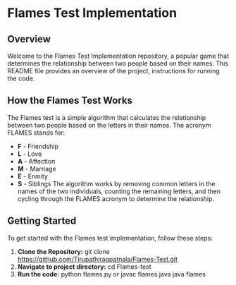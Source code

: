 # Flames Test Implementation

## Overview
Welcome to the Flames Test Implementation repository, a popular game that determines the relationship between two people based on their names. This README file provides an overview of the project, instructions for running the code.

## How the Flames Test Works
The Flames test is a simple algorithm that calculates the relationship between two people based on the letters in their names. The acronym FLAMES stands for:
- **F** - Friendship
- **L** - Love
- **A** - Affection
- **M** - Marriage
- **E** - Enmity
- **S** - Siblings
The algorithm works by removing common letters in the names of the two individuals, counting the remaining letters, and then cycling through the FLAMES acronym to determine the relationship.


## Getting Started
To get started with the Flames test implementation, follow these steps:

1. **Clone the Repository:**
   git clone https://github.com/Tirupathiraopatnala/Flames-Test.git
2. **Navigate to project directory:**
   cd Flames-test
3. **Run the code:**
   python flames.py
   or
   javac flames.java
   java flames


